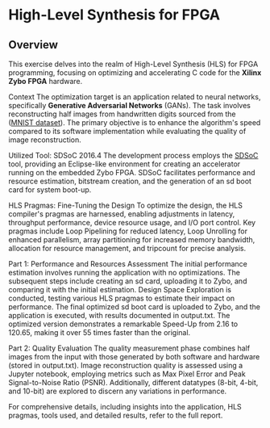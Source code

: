 # High-Level Synthesis for FPGA
## Overview
This exercise delves into the realm of High-Level Synthesis (HLS) for FPGA programming, focusing on optimizing and accelerating C code for the **Xilinx Zybo FPGA** hardware.

Context
The optimization target is an application related to neural networks, specifically **Generative Adversarial Networks** (GANs). The task involves reconstructing half images from handwritten digits sourced from the ([MNIST dataset](https://en.wikipedia.org/wiki/MNIST_database)). The primary objective is to enhance the algorithm's speed compared to its software implementation while evaluating the quality of image reconstruction.

Utilized Tool: SDSoC 2016.4
The development process employs the [SDSoC](https://www.xilinx.com/support/download/index.html/content/xilinx/en/downloadNav/vitis/archive-sdsoc.html) tool, providing an Eclipse-like environment for creating an accelerator running on the embedded Zybo FPGA. SDSoC facilitates performance and resource estimation, bitstream creation, and the generation of an sd boot card for system boot-up.

HLS Pragmas: Fine-Tuning the Design
To optimize the design, the HLS compiler's pragmas are harnessed, enabling adjustments in latency, throughput performance, device resource usage, and I/O port control. Key pragmas include Loop Pipelining for reduced latency, Loop Unrolling for enhanced parallelism, array partitioning for increased memory bandwidth, allocation for resource management, and tripcount for precise analysis.

Part 1: Performance and Resources Assessment
The initial performance estimation involves running the application with no optimizations. The subsequent steps include creating an sd card, uploading it to Zybo, and comparing it with the initial estimation. Design Space Exploration is conducted, testing various HLS pragmas to estimate their impact on performance. The final optimized sd boot card is uploaded to Zybo, and the application is executed, with results documented in output.txt. The optimized version demonstrates a remarkable Speed-Up from 2.16 to 120.65, making it over 55 times faster than the original.

Part 2: Quality Evaluation
The quality measurement phase combines half images from the input with those generated by both software and hardware (stored in output.txt). Image reconstruction quality is assessed using a Jupyter notebook, employing metrics such as Max Pixel Error and Peak Signal-to-Noise Ratio (PSNR). Additionally, different datatypes (8-bit, 4-bit, and 10-bit) are explored to discern any variations in performance.

For comprehensive details, including insights into the application, HLS pragmas, tools used, and detailed results, refer to the full report.
